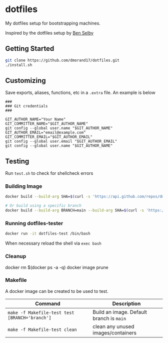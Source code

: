 # dotfiles

My dotfiles setup for bootstrapping machines.

Inspired by the dotfiles setup by [Ben Selby](https://github.com/benmatselby/dotfiles)

## Getting Started

```bash
git clone https://github.com/dmorand17/dotfiles.git
./install.sh
```

## Customizing

Save exports, aliases, functions, etc in a `.extra` file.  An example is below
```
###
### Git credentials
###

GIT_AUTHOR_NAME="Your Name"
GIT_COMMITTER_NAME="$GIT_AUTHOR_NAME"
git config --global user.name "$GIT_AUTHOR_NAME"
GIT_AUTHOR_EMAIL="email@example.com"
GIT_COMMITTER_EMAIL="$GIT_AUTHOR_EMAIL"
git config --global user.email "$GIT_AUTHOR_EMAIL"
git config --global user.name "$GIT_AUTHOR_NAME"
```

## Testing

Run `test.sh` to check for shellcheck errors

### Building Image

```bash
docker build --build-arg SHA=$(curl -s 'https://api.github.com/repos/dmorand17/dotfiles-bare/git/refs/heads/master' | jq -r '.object.sha') -t dotfiles-test:latest .

# Or build using a specific branch
docker build --build-arg BRANCH=main --build-arg SHA=$(curl -s 'https://api.github.com/repos/dmorand17/dotfiles-bare/git/refs/heads/master' | jq -r '.object.sha') -t dotfiles-test:latest .
```

### Running dotfiles-tester

```bash
docker run -it dotfiles-test /bin/bash
```

When necessary reload the shell via `exec bash`

### Cleanup

docker rm $(docker ps -a -q)
docker image prune

### Makefile

A docker image can be created to be used to test.

| Command                                        | Description                                |
| ---------------------------------------------- | ------------------------------------------ |
| `make -f Makefile-test test [BRANCH='branch']` | Build an image. Default branch is `main` |
| `make -f Makefile-test clean`                  | clean any unused images/containers         |
